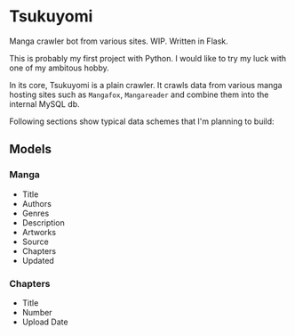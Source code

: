 # Tsukuyomi

Manga crawler bot from various sites. WIP. Written in Flask.

This is probably my first project with Python. I would like to try my luck with one of my ambitous hobby.

In its core, Tsukuyomi is a plain crawler. It crawls data from various manga hosting sites such as `Mangafox`, `Mangareader` and combine them into the internal MySQL db.

Following sections show typical data schemes that I'm planning to build:

## Models

### Manga

- Title
- Authors
- Genres
- Description
- Artworks
- Source
- Chapters
- Updated

### Chapters

- Title
- Number
- Upload Date
